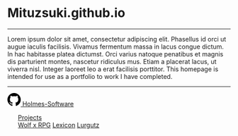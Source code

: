 # Mituzsuki.github.io


***
Lorem ipsum dolor sit amet, consectetur adipiscing elit. Phasellus id orci ut augue iaculis facilisis. Vivamus fermentum massa in lacus congue dictum. In hac habitasse platea dictumst. Orci varius natoque penatibus et magnis dis parturient montes, nascetur ridiculus mus. Etiam a placerat lacus, ut viverra nisl. Integer laoreet leo a erat facilisis porttitor. This homepage is intended for use as a portfolio to work I have completed. 

***

<!DOCTYPE html>
<HTML>
    <head>
        <link href="resources/bootstrap-css/bootstrap.min.css" rel="stylesheet" id="bootstrap-css">
    </head>
    <body>
        <nav class="navbar navbar-expand-lg navbar-dark bg-dark">
            <a class="navbar-brand" href="#">
                <img src="resources/github-icon.png" width="30" height="30" class="d-inline-block align-top" alt="GitHub logo">   
                Holmes-Software
            </a>
            <div class="collpase navbar-collapse" id="navbarNav">
                <ul class="navbar-nav">
                    <div class="dropdown show"> 
                        <a class="btn btn-secondary dropdown-toggle" href="#" role="button" id="dropdownMenuLink" data-toggle="dropdown" aria-haspopup="true" aria-expanded="false">
                            Projects                       
                        </a>
                        <div class="dropdown-menu" aria-labelledby="dropdownMenuLink">
                            <a class="dropdown-item" href="#">Wolf x RPG</a>
                            <a class="dropdown-item" href="#">Lexicon</a>
                            <a class="dropdown-item" href="#">Lurgutz</a>
                        </div>
                    </div>
                </ul>
            </div>
        </nav>
        <script src="https://code.jquery.com/jquery-3.4.1.slim.min.js" integrity="sha384-J6qa4849blE2+poT4WnyKhv5vZF5SrPo0iEjwBvKU7imGFAV0wwj1yYfoRSJoZ+n" crossorigin="anonymous"></script>
        <script src="https://cdn.jsdelivr.net/npm/popper.js@1.16.0/dist/umd/popper.min.js" integrity="sha384-Q6E9RHvbIyZFJoft+2mJbHaEWldlvI9IOYy5n3zV9zzTtmI3UksdQRVvoxMfooAo" crossorigin="anonymous"></script>
        <script src="https://stackpath.bootstrapcdn.com/bootstrap/4.4.1/js/bootstrap.min.js" integrity="sha384-wfSDF2E50Y2D1uUdj0O3uMBJnjuUD4Ih7YwaYd1iqfktj0Uod8GCExl3Og8ifwB6" crossorigin="anonymous"></script>
    </body>
</HTML>